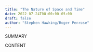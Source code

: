 ```yaml
---
title: "The Nature of Space and Time"
date: 2022-07-24T00:00:00-05:00
draft: false
author: "Stephen Hawking/Roger Penrose"
---
```


SUMMARY

<!--more-->

CONTENT